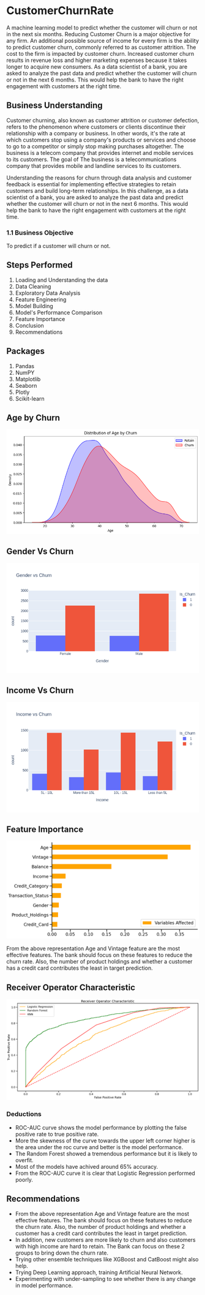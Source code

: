 # CustomerChurnRate
A machine learning model to predict whether the customer will churn or not in the next six months.
Reducing Customer Churn is a major objective for any firm. An additional possible source of income for every firm is the ability to predict customer churn, commonly referred to as customer attrition. The cost to the firm is impacted by customer churn. Increased customer churn results in revenue loss and higher marketing expenses because it takes longer to acquire new consumers. 
As a data scientist of a bank, you are asked to analyze the past data and predict whether the customer will churn or not in the next 6 months. This would help the bank to have the right engagement with customers at the right time.

## Business Understanding

Customer churning, also known as customer attrition or customer defection, refers to the phenomenon where customers or clients discontinue their relationship with a company or business. In other words, it's the rate at which customers stop using a company's products or services and choose to go to a competitor or simply stop making purchases altogether. The business is a telecom company that provides internet and mobile services to its customers. The goal of The business is a telecommunications company that provides mobile and landline services to its customers.

Understanding the reasons for churn through data analysis and customer feedback is essential for implementing effective strategies to retain customers and build long-term relationships. In this challenge, as a data scientist of a bank, you are asked to analyze the past data and predict whether the customer will churn or not in the next 6 months. This would help the bank to have the right engagement with customers at the right time.


### 1.1 Business Objective

To predict if a customer will churn or not.

## Steps Performed
1. Loading and Understanding the data
2. Data Cleaning
3. Exploratory Data Analysis
4. Feature Engineering
5. Model Building
6. Model's Performance Comparison
7. Feature Importance
8. Conclusion
9. Recommendations


## Packages
1. Pandas
2. NumPY
3. Matplotlib
4. Seaborn
5. Plotly
6. Scikit-learn

## Age by Churn
<img src="./images/AgeByChurn.png">

## Gender Vs Churn
<img src="./images/GendervsChurn.png">

## Income Vs Churn
<img src="./images/IncomeVsChurn.png">

## Feature Importance
<img src="./images/FeatureImportance.png">

From the above representation Age and Vintage feature are the most effective features. The bank should focus on these features to reduce the churn rate. Also, the number of product holdings and whether a customer has a credit card contributes the least in target prediction.

## Receiver Operator Characteristic
<img src="./images/ReceiverOperatorCharacteristic.png">

### Deductions
- ROC-AUC curve shows the model performance by plotting the false positive rate to true positive rate.
- More the skewness of the curve towards the upper left corner higher is the area under the roc curve and better is the model performance.
- The Random Forest showed a tremendous performance but it is likely to overfit.
- Most of the models have achived around 65% accuracy.
- From the ROC-AUC curve it is clear that Logistic Regression performed poorly.


## Recommendations
- From the above representation Age and Vintage feature are the most effective features. The bank should focus on these features to reduce the churn rate. Also, the number of product holdings and whether a customer has a credit card contributes the least in target prediction.
- In addition, new customers are more likely to churn and also customers with high income are hard to retain. The Bank can focus on these 2 groups to bring down the churn rate.
- Trying other ensemble techniques like XGBoost and CatBoost might also help.
- Trying Deep Learning approach, training Artificial Neural Network.
- Experimenting with under-sampling to see whether there is any change in model performance.



